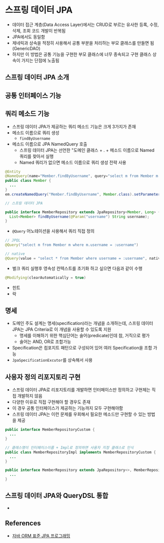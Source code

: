 # 스프링 데이터 JPA

* 데이터 접근 계층(Data Access Layer)에서는 CRUD로 부르는 유사한 등록, 수정, 삭제, 조회 코드 개발이 반복됨
* JPA에서도 동일함
* 제네릭과 상속을 적정히 사용해서 공통 부분을 처리하는 부모 클래스를 만들면 됨 (GenericDAO)
* 하지만 이 방법은 공통 기능을 구현한 부모 클래스에 너무 종속되고 구현 클래스 상속이 가지는 단점에 노출됨

## 스프링 데이터 JPA 소개

## 공통 인터페이스 기능

## 쿼리 메소드 기능

* 스프링 데이터 JPA가 제공하는 쿼리 메소드 기능은 크게 3가지가 존재
* 메소드 이름으로 쿼리 생성
  * `findByUsername`
* 메소드 이름으로 JPA NamedQuery 호출
  * 스프링 데이터 JPA는 선언한 "도메인 클래스 + . + 메소드 이름으로 Named 쿼리를 찾아서 실행
  * Named 쿼리가 없으면 메소드 이름으로 쿼리 생성 전략 사용

```java
@Entity
@NameQuery(name="Member.findByUsername", query="select m from Member m where m.username = :username") // 또는 XML로 정의가능
public class Member {
  ...
}
em.createNamedQuery("Member.findByUsername", Member.class).setParameter(..).getResultList()

// 스프링 데이터 JPA

public interface MemberRepository extends JpaRepository<Member, Long> {
  List<Member> findByUsername(@Param("username") String username);
}
```

* `@Query` 어노테이션을 사용해서 쿼리 직접 정의

```java
// JPQL
@Query("select m from Member m where m.username = :username")

// native
@Query(value = "select * from Member where username = :username", nativeQuery = true)
```

* 벌크 쿼리 실행후 영속성 컨텍스트를 초기화 하고 싶으면 다음과 같이 수행
```java
@Modifying(clearAutomatically = true)
```

* 힌트
* 락

## 명세

* 도메인 주도 설계는 명세(specification)라는 개념을 소개하는데, 스프링 데이터 JPA는 JPA Criteria로 이 개념을 사용할 수 있도록 지원
  * 명세를 이해하기 위한 핵심단어는 술어(predicate)인데 참, 거직으로 평가
  * 술어는 AND, OR로 조합가능
* Specification은 컴포지트 패턴으로 구성되어 있어 여러 Specification을 조합 가능
* `JpaSpecificationExcutor`를 상속해서 사용

## 사용자 정의 리포지토리 구현

* 스프링 데이터 JPA로 리포지토리를 개발하면 인터페이스만 정의하고 구현체는 직접 개발하지 않음
* 다양한 이유로 직접 구현해야 할 경우도 존재
* 이 경우 공통 인터페이스가 제공하는 기능까지 모두 구현해야함
* 스프링 데이터 JPA는 이런 문제를 우회해서 필요한 메소드만 구현할 수 있는 방법을 제공

```java
public interface MemberRepositoryCustom {
  ...
}

// 클래스명이 인터페이스이름 + Impl로 정의하면 사용자 지정 클래스로 인식
public class MemberRepositoryImpl implements MemberRepositoryCustom {
  ...
}

public interface MemberRepository extends JpaRepository<>, MemberRepositoryCustom {
  ...
}
```

## 스프링 데이터 JPA와 QueryDSL 통합

* 


## References

* [자바 ORM 표준 JPA 프로그래밍](http://www.kyobobook.co.kr/product/detailViewKor.laf?ejkGb=KOR&mallGb=KOR&barcode=9788960777330&orderClick=LAG&Kc=)
